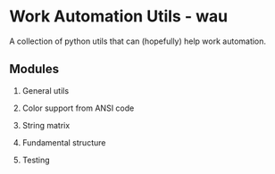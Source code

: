 # Work Automation Utils - wau

A collection of python utils that can (hopefully) help work automation.

## Modules

1. General utils

2. Color support from ANSI code

3. String matrix

4. Fundamental structure

5. Testing
